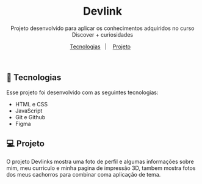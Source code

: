 <h1 align="center"> Devlink </h1>

<p align="center">
Projeto desenvolvido para aplicar os conhecimentos adquiridos no curso Discover + curiosidades
</p>

<p align="center">
  <a href="#-tecnologias">Tecnologias</a>&nbsp;&nbsp;&nbsp;|&nbsp;&nbsp;&nbsp;
  <a href="#-projeto">Projeto</a>&nbsp;&nbsp;&nbsp;
</p>


<br>



## 🚀 Tecnologias

Esse projeto foi desenvolvido com as seguintes tecnologias:

- HTML e CSS
- JavaScript
- Git e Github
- Figma

## 💻 Projeto

O projeto Devlinks mostra uma foto de perfil e algumas informações sobre mim, meu curriculo e minha pagina de impressão 3D, tambem mostra fotos dos meus cachorros para combinar coma aplicação de tema.

